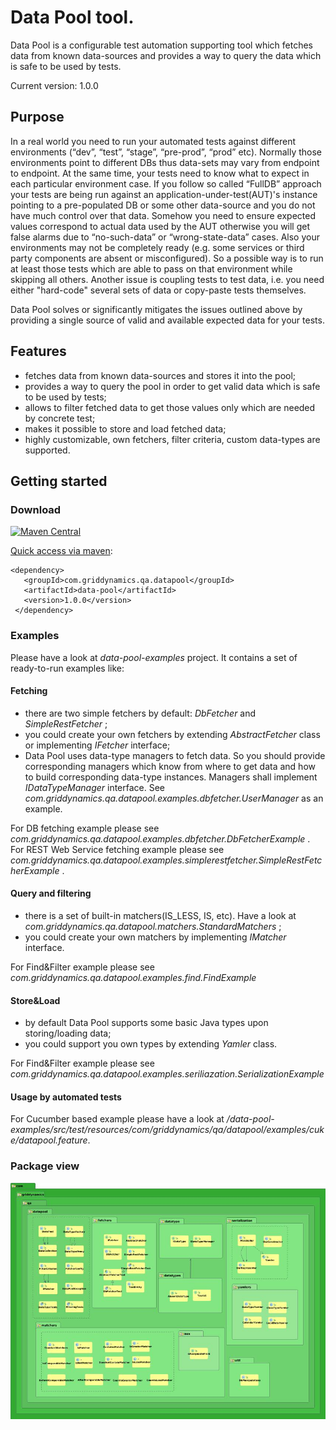 # Data Pool tool.
Data Pool is a configurable test automation supporting tool which fetches data from known data-sources and provides a way to query the data which is safe to be used by tests.

Current version: 1.0.0

## Purpose
 In a real world you need to run your automated tests against different environments (“dev”, “test”, “stage”, “pre-prod”, “prod” etc). Normally those environments point to different DBs thus data-sets may vary from endpoint to endpoint. At the same time, your tests need to know what to expect in each particular environment case. If you follow so called  “FullDB” approach your tests are being run against an application-under-test(AUT)'s instance pointing to a pre-populated DB or some other data-source and you do not have much control over that data. Somehow you need to ensure expected values correspond to actual data used by the AUT otherwise you will get false alarms due to “no-such-data” or “wrong-state-data” cases. Also your environments may not be completely ready (e.g. some services or third party components are absent or misconfigured). So a possible way is to run at least those tests which are able to pass on that environment while skipping all others. Another issue is coupling tests to test data, i.e. you need either "hard-code" several sets of data or copy-paste tests themselves.

Data Pool solves or significantly mitigates the issues outlined above by providing a single source of valid and available expected data for your tests.

## Features
* fetches data from known data-sources and stores it into the pool;
* provides a way to query the pool in order to get valid data which is safe to be used by tests;
* allows to filter fetched data to get those values only which are needed by concrete test;
* makes it possible to store and load fetched data;
* highly customizable, own fetchers, filter criteria, custom data-types are supported.

## Getting started

### Download
[![Maven Central](https://maven-badges.herokuapp.com/maven-central/com.griddynamics.qa.datapool/data-pool/badge.svg?style=flat)](https://maven-badges.herokuapp.com/maven-central/com.griddynamics.qa.datapool/data-pool)

[Quick access via maven](http://search.maven.org/#artifactdetails|com.griddynamics.qa.datapool|data-pool|1.0.0|):
```
<dependency>
   <groupId>com.griddynamics.qa.datapool</groupId>
   <artifactId>data-pool</artifactId>
   <version>1.0.0</version>
 </dependency>
```

### Examples
Please have a look at _data-pool-examples_ project. It contains a set of ready-to-run examples like:

#### Fetching

* there are two simple fetchers by default: _DbFetcher_ and _SimpleRestFetcher_ ;
* you could create your own fetchers by extending _AbstractFetcher_ class or implementing _IFetcher_ interface;
* Data Pool uses data-type managers to fetch data. So you should provide corresponding managers which know from where to get data and how to build corresponding data-type instances. Managers shall implement _IDataTypeManager_ interface. See _com.griddynamics.qa.datapool.examples.dbfetcher.UserManager_ as an example.

For DB fetching example please see _com.griddynamics.qa.datapool.examples.dbfetcher.DbFetcherExample_ .
For REST Web Service fetching example please see _com.griddynamics.qa.datapool.examples.simplerestfetcher.SimpleRestFetcherExample_ .

#### Query and filtering

* there is a set of built-in matchers(IS_LESS, IS, etc). Have a look at _com.griddynamics.qa.datapool.matchers.StandardMatchers_ ;
* you could create your own matchers by implementing _IMatcher_ interface.

For Find&Filter example please see _com.griddynamics.qa.datapool.examples.find.FindExample_

#### Store&Load

* by default Data Pool supports some basic Java types upon storing/loading data;
* you could support you own types by extending _Yamler_ class.

For Find&Filter example please see _com.griddynamics.qa.datapool.examples.seriliazation.SerializationExample_

#### Usage by automated tests
For Cucumber based example please have a look at _/data-pool-examples/src/test/resources/com/griddynamics/qa/datapool/examples/cuke/datapool.feature_.

### Package view
![Package view](./data-pool_package_view.jpeg "Package view")
